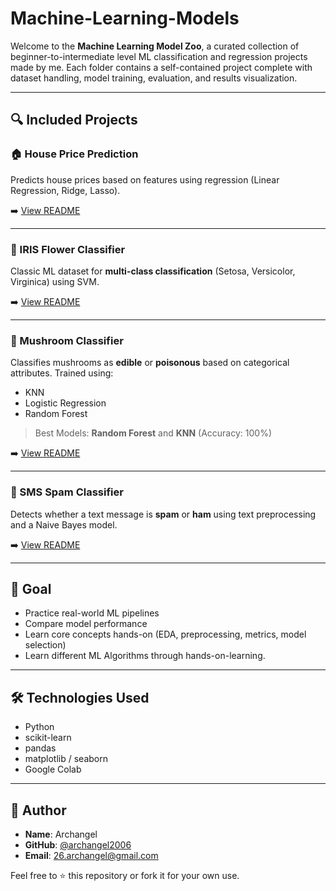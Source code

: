 # Machine-Learning-Models

Welcome to the **Machine Learning Model Zoo**, a curated collection of beginner-to-intermediate level ML classification and regression projects made by me. Each folder contains a self-contained project complete with dataset handling, model training, evaluation, and results visualization.

---

## 🔍 Included Projects

### 🏠 House Price Prediction
Predicts house prices based on features using regression (Linear Regression, Ridge, Lasso).

➡️ [View README](./House%20Price%20Prediction/README.md)

---

### 🌸 IRIS Flower Classifier
Classic ML dataset for **multi-class classification** (Setosa, Versicolor, Virginica) using SVM.

➡️ [View README](./IRIS%20Classification/README.md)

---

### 🍄 Mushroom Classifier
Classifies mushrooms as **edible** or **poisonous** based on categorical attributes. Trained using:
- KNN
- Logistic Regression
- Random Forest  
> Best Models: **Random Forest** and **KNN** (Accuracy: 100%)

➡️ [View README](./Mushroom%20Classifier/README.md)

---

### 💬 SMS Spam Classifier
Detects whether a text message is **spam** or **ham** using text preprocessing and a Naive Bayes model.

➡️ [View README](./SMS%20Spam%20Classifier/README.md)

---

## 📌 Goal

- Practice real-world ML pipelines
- Compare model performance
- Learn core concepts hands-on (EDA, preprocessing, metrics, model selection)
- Learn different ML Algorithms through hands-on-learning.

---

## 🛠 Technologies Used

- Python
- scikit-learn
- pandas
- matplotlib / seaborn
- Google Colab

---
## 👤 Author

- **Name**: Archangel
- **GitHub**: [@archangel2006](https://github.com/archangel2006)
- **Email**: 26.archangel@gmail.com

Feel free to ⭐️ this repository or fork it for your own use.
